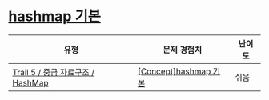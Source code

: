 # [hashmap 기본](https://www.codetree.ai/trails/complete/curated-cards/intro-hashmap-basic)

|유형|문제 경험치|난이도|
|---|---|---|
|[Trail 5 / 중급 자료구조 / HashMap](https://www.codetree.ai/trail-info/intermediate-mid/)|[[Concept]hashmap 기본](https://www.codetree.ai/trails/complete/curated-cards/intro-hashmap-basic/)|쉬움|


